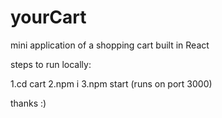 # yourCart
mini application of a shopping cart built in React

steps to run locally:

1.cd cart
2.npm i
3.npm start 
(runs on port 3000)

thanks :)
